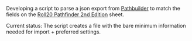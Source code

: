 Developing a script to parse a json export from [Pathbuilder](https://pathbuilder2e.com/app.html?v=71a) to match the fields on the [Roll20 Pathfinder 2nd Edition](https://roll20.net/pathfinder2) sheet.



Current status:  The script creates a file with the bare minimum information needed for import + preferred settings.